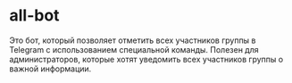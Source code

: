 # all-bot
Это бот, который позволяет отметить всех участников группы в Telegram с использованием специальной команды. Полезен для администраторов, которые хотят уведомить всех участников группы о важной информации.
